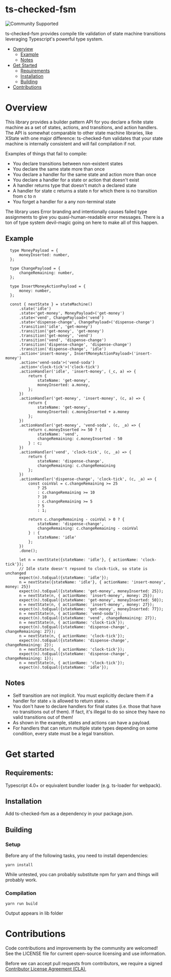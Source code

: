 # ts-checked-fsm

![Community Supported](https://img.shields.io/badge/Support%20Level-Community%20Supported-457387.svg)

ts-checked-fsm provides compile tile validation of state machine transitions leveraging Typescript's powerful type system.

* [Overview](#overview)
    * [Example](#example)
    * [Notes](#notes)
* [Get Started](#get-started)
    * [Requirements](#requirements)
    * [Installation](#installation)
    * [Building](#building)
* [Contributions](#contributions)

# Overview
This library provides a builder pattern API for you declare a finite state machine as a set of states, actions, and transitions, and action handlers. The API is somewhat comparable to other state machine libraries, like XState with one major difference: ts-checked-fsm validates that your state machine is internally consistent and will fail compilation if not.

Examples of things that fail to compile:
  * You declare transitions between non-existent states
  * You declare the same state more than once
  * You declare a handler for the same state and action more than once
  * You declare a handler for a state or action that doesn't exist
  * A handler returns type that doesn't match a declared state
  * A handler for state c returns a state n for which there is no transition from c to n
  * You forget a handler for a any non-terminal state

The library uses Error branding and intentionally causes failed type assignments to give you quasi-human-readable error messages. There is a ton of type system devil-magic going on here to make all of this happen.

## Example
```
  type MoneyPayload = {
      moneyInserted: number,
  };

  type ChangePayload = {
      changeRemaining: number,
  };

  type InsertMoneyActionPayload = {
      money: number,
  };

  const { nextState } = stateMachine()
      .state('idle')
      .state<'get-money', MoneyPayload>('get-money')
      .state<'vend', ChangePayload>('vend')
      .state<'dispense-change', ChangePayload>('dispense-change')
      .transition('idle', 'get-money')
      .transition('get-money', 'get-money')
      .transition('get-money', 'vend')
      .transition('vend', 'dispense-change')
      .transition('dispense-change', 'dispense-change')
      .transition('dispense-change', 'idle')
      .action<'insert-money', InsertMoneyActionPayload>('insert-money')
      .action<'vend-soda'>('vend-soda')
      .action<'clock-tick'>('clock-tick')
      .actionHandler('idle', 'insert-money', (_c, a) => {
          return {
              stateName: 'get-money',
              moneyInserted: a.money,
          };
      })
      .actionHandler('get-money', 'insert-money', (c, a) => {
          return {
              stateName: 'get-money',
              moneyInserted: c.moneyInserted + a.money
          };
      })
      .actionHandler('get-money', 'vend-soda', (c, _a) => {
          return c.moneyInserted >= 50 ? {
              stateName: 'vend',
              changeRemaining: c.moneyInserted - 50
          } : c;
      })
      .actionHandler('vend', 'clock-tick', (c, _a) => {
          return {
              stateName: 'dispense-change',
              changeRemaining: c.changeRemaining
          };
      })
      .actionHandler('dispense-change', 'clock-tick', (c, _a) => {
          const coinVal = c.changeRemaining >= 25
              ? 25
              : c.changeRemaining >= 10
              ? 10
              : c.changeRemaining >= 5
              ? 5
              : 1;

          return c.changeRemaining - coinVal > 0 ? {
              stateName: 'dispense-change',
              changeRemaining: c.changeRemaining - coinVal
          } : {
              stateName: 'idle'
          };
      })
      .done();

      let n = nextState({stateName: 'idle'}, { actionName: 'clock-tick'});
      // Idle state doesn't repsond to clock-tick, so state is unchanged
      expect(n).toEqual({stateName: 'idle'});
      n = nextState({stateName: 'idle'}, { actionName: 'insert-money', money: 25})
      expect(n).toEqual({stateName: 'get-money', moneyInserted: 25});
      n = nextState(n, { actionName: 'insert-money', money: 25});
      expect(n).toEqual({stateName: 'get-money', moneyInserted: 50});
      n = nextState(n, { actionName: 'insert-money', money: 27});
      expect(n).toEqual({stateName: 'get-money', moneyInserted: 77});
      n = nextState(n, { actionName: 'vend-soda'});
      expect(n).toEqual({stateName: 'vend', changeRemaining: 27});
      n = nextState(n, { actionName: 'clock-tick'});
      expect(n).toEqual({stateName: 'dispense-change', changeRemaining: 27});
      n = nextState(n, { actionName: 'clock-tick'});
      expect(n).toEqual({stateName: 'dispense-change', changeRemaining: 2});
      n = nextState(n, { actionName: 'clock-tick'});
      expect(n).toEqual({stateName: 'dispense-change', changeRemaining: 1});
      n = nextState(n, { actionName: 'clock-tick'});
      expect(n).toEqual({stateName: 'idle'});
```

## Notes
* Self transition are not implicit. You must explicitly declare them if a handler for state `x` is allowed to return state `x`.
* You don't have to declare handlers for final states (i.e. those that have no transitions out of them). If fact, it's illegal to do so since they have no valid transitions out of them!
* As shown in the example, states and actions can have a payload.
* For handlers that can return multiple state types depending on some condition, every state must be a legal transition.

# Get started

## Requirements:
Typescript 4.0+ or equivalent bundler loader (e.g. ts-loader for webpack).

## Installation
Add ts-checked-fsm as a dependency in your package.json.

## Building

### Setup
Before any of the following tasks, you need to install dependencies:
```
yarn install
```

While untested, you can probably substitute npm for yarn and things will probably work.

### Compilation
```
yarn run build
```

Output appears in lib folder

# Contributions
Code contributions and improvements by the community are welcomed!
See the LICENSE file for current open-source licensing and use information.

Before we can accept pull requests from contributors, we require a signed [Contributor License Agreement (CLA)](http://tableau.github.io/contributing.html),
